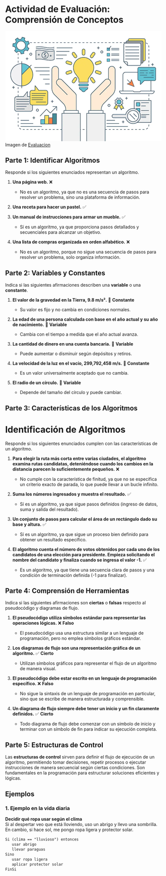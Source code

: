 # Actividad de Evaluación: Comprensión de Conceptos
![imagen](../Imagenes/imagenevaluacio.png)
Imagen de [Evaluacion](https://idbinvest.org/sites/default/files/styles/size936x656/public/blog_post/Innovation-testing-for-the-private-sector.jpg.webp?itok=FTVAIFNb)

## Parte 1: Identificar Algoritmos

Responde si los siguientes enunciados representan un algoritmo.

1. **Una página web.** ❌  
   - No es un algoritmo, ya que no es una secuencia de pasos para resolver un problema, sino una plataforma de información.  

2. **Una receta para hacer un pastel.** ✅  
4. **Un manual de instrucciones para armar un mueble.** ✅  
   - Sí es un algoritmo, ya que proporciona pasos detallados y secuenciales para alcanzar un objetivo.  

5. **Una lista de compras organizada en orden alfabético.** ❌  
   - No es un algoritmo, porque no sigue una secuencia de pasos para resolver un problema, solo organiza información. 

## Parte 2: Variables y Constantes
Indica si las siguientes afirmaciones describen una **variable** o una **constante**.  

1. **El valor de la gravedad en la Tierra, 9.8 m/s².** 🔹 **Constante**  
   - Su valor es fijo y no cambia en condiciones normales.  

2. **La edad de una persona calculada con base en el año actual y su año de nacimiento.** 🔹 **Variable**  
   - Cambia con el tiempo a medida que el año actual avanza.  

3. **La cantidad de dinero en una cuenta bancaria.** 🔹 **Variable**  
   - Puede aumentar o disminuir según depósitos y retiros.  

4. **La velocidad de la luz en el vacío, 299,792,458 m/s.** 🔹 **Constante**  
   - Es un valor universalmente aceptado que no cambia.  

5. **El radio de un círculo.** 🔹 **Variable**  
   - Depende del tamaño del círculo y puede cambiar.  

## Parte 3: Características de los Algoritmos
 # Identificación de Algoritmos  

Responde si los siguientes enunciados cumplen con las características de un algoritmo. 

1. **Para elegir la ruta más corta entre varias ciudades, el algoritmo examina rutas candidatas, deteniéndose cuando los cambios en la distancia parecen lo suficientemente pequeños.** ❌  
   - No cumple con la característica de finitud, ya que no se especifica un criterio exacto de parada, lo que puede llevar a un bucle infinito.  

2. **Suma los números ingresados y muestra el resultado.** ✅  
   - Sí es un algoritmo, ya que sigue pasos definidos (ingreso de datos, suma y salida del resultado).  

3. **Un conjunto de pasos para calcular el área de un rectángulo dado su base y altura.** ✅  
   - Sí es un algoritmo, ya que sigue un proceso bien definido para obtener un resultado específico.  

4. **El algoritmo cuenta el número de votos obtenidos por cada uno de los candidatos de una elección para presidente. Empieza solicitando el nombre del candidato y finaliza cuando se ingresa el valor -1.** ✅  
   - Es un algoritmo, ya que tiene una secuencia clara de pasos y una condición de terminación definida (-1 para finalizar).  


## Parte 4: Comprensión de Herramientas

Indica si las siguientes afirmaciones son **ciertas** o **falsas** respecto al pseudocódigo y diagramas de flujo.  

1. **El pseudocódigo utiliza símbolos estándar para representar las operaciones lógicas.** ❌ **Falso**  
   - El pseudocódigo usa una estructura similar a un lenguaje de programación, pero no emplea símbolos gráficos estándar.  

2. **Los diagramas de flujo son una representación gráfica de un algoritmo.** ✅ **Cierto**  
   - Utilizan símbolos gráficos para representar el flujo de un algoritmo de manera visual.  

3. **El pseudocódigo debe estar escrito en un lenguaje de programación específico.** ❌ **Falso**  
   - No sigue la sintaxis de un lenguaje de programación en particular, sino que se escribe de manera estructurada y comprensible.  

4. **Un diagrama de flujo siempre debe tener un inicio y un fin claramente definidos.** ✅ **Cierto**  
   - Todo diagrama de flujo debe comenzar con un símbolo de inicio y terminar con un símbolo de fin para indicar su ejecución completa.  


## Parte 5: Estructuras de Control  

Las **estructuras de control** sirven para definir el flujo de ejecución de un algoritmo, permitiendo tomar decisiones, repetir procesos o ejecutar instrucciones de manera secuencial según ciertas condiciones. Son fundamentales en la programación para estructurar soluciones eficientes y lógicas.  

## Ejemplos  

### 1. Ejemplo en la vida diaria  
**Decidir qué ropa usar según el clima**  
Si al despertar veo que está lloviendo, uso un abrigo y llevo una sombrilla. En cambio, si hace sol, me pongo ropa ligera y protector solar.  

```pseudocodigo
Si (clima == "lluvioso") entonces  
   usar abrigo  
   llevar paraguas  
Sino  
   usar ropa ligera  
   aplicar protector solar  
FinSi  
